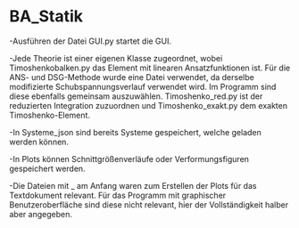 # BA_Statik
-Ausführen der Datei GUI.py startet die GUI.

-Jede Theorie ist einer eigenen Klasse zugeordnet, wobei Timoshenkobalken.py das Element mit linearen Ansatzfunktionen ist. Für die ANS- und DSG-Methode wurde eine Datei verwendet, da derselbe modifizierte Schubspannungsverlauf verwendet wird. Im Programm sind diese ebenfalls gemeinsam auszuwählen. Timoshenko_red.py ist der reduzierten Integration zuzuordnen und Timoshenko_exakt.py dem exakten Timoshenko-Element.

-In Systeme_json sind bereits Systeme gespeichert, welche geladen werden können. 

-In Plots können Schnittgrößenverläufe oder Verformungsfiguren gespeichert werden.

-Die Dateien mit _ am Anfang waren zum Erstellen der Plots für das Textdokument relevant. Für das Programm mit graphischer Benutzeroberfläche sind diese nicht relevant, hier der Vollständigkeit halber aber angegeben.
